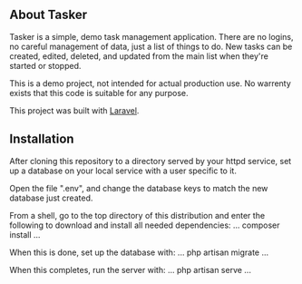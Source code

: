 ## About Tasker

Tasker is a simple, demo task management application. There are no logins, no
careful management of data, just a list of things to do. New tasks can be 
created, edited, deleted, and updated from the main list when they're started
or stopped. 

This is a demo project, not intended for actual production use. No warrenty
exists that this code is suitable for any purpose. 

This project was built with [Laravel](https://laravel.com/). 

## Installation

After cloning this repository to a directory served by your httpd service, set
up a database on your local service with a user specific to it. 

Open the file ".env", and change the database keys to match the new database
just created.

From a shell, go to the top directory of this distribution and enter the 
following to download and install all needed dependencies:
...
composer install
...

When this is done, set up the database with:
...
php artisan migrate
...

When this completes, run the server with:
...
php artisan serve
...

